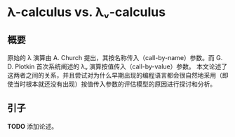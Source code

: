 # λ-calculus vs. λᵥ-calculus

## 概要

原始的 λ 演算由 A. Church 提出，其按名称传入（call-by-name）参数。而 G. D. Plotkin 首次系统阐述的 λᵥ 演算按值传入（call-by-value）参数。
本文论述了这两者之间的关系，并且尝试对为什么早期出现的编程语言都会很自然地采用（即使当时根本就还没有出现）按值传入参数的评估模型的原因进行探讨和分析。

## 引子

**TODO** 添加论述。
